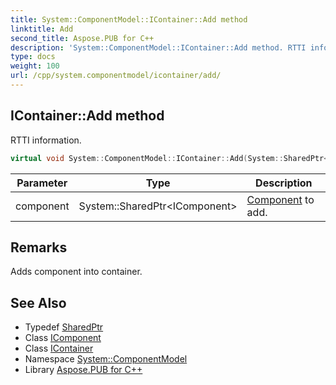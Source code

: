 ```yaml
---
title: System::ComponentModel::IContainer::Add method
linktitle: Add
second_title: Aspose.PUB for C++
description: 'System::ComponentModel::IContainer::Add method. RTTI information in C++.'
type: docs
weight: 100
url: /cpp/system.componentmodel/icontainer/add/
---
```

## IContainer::Add method


RTTI information.

```cpp
virtual void System::ComponentModel::IContainer::Add(System::SharedPtr<IComponent> component)=0
```


| Parameter | Type | Description |
| --- | --- | --- |
| component | System::SharedPtr\<IComponent\> | [Component](../../component/) to add. |
## Remarks


Adds component into container. 
## See Also

* Typedef [SharedPtr](../../../system/sharedptr/)
* Class [IComponent](../../icomponent/)
* Class [IContainer](../)
* Namespace [System::ComponentModel](../../)
* Library [Aspose.PUB for C++](../../../)
